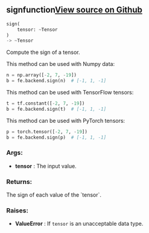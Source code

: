 ## sign<span class="tag">function</span><a class="sourcelink" href=https://github.com/fastestimator/fastestimator/blob/r1.1/fastestimator/backend/sign.py/#L24-L61>View source on Github</a>
```python
sign(
	tensor: ~Tensor
)
-> ~Tensor
```
Compute the sign of a tensor.

This method can be used with Numpy data:
```python
n = np.array([-2, 7, -19])
b = fe.backend.sign(n)  # [-1, 1, -1]
```

This method can be used with TensorFlow tensors:
```python
t = tf.constant([-2, 7, -19])
b = fe.backend.sign(t)  # [-1, 1, -1]
```

This method can be used with PyTorch tensors:
```python
p = torch.tensor([-2, 7, -19])
b = fe.backend.sign(p)  # [-1, 1, -1]
```


<h3>Args:</h3>

* **tensor** :  The input value.

<h3>Returns:</h3>
    The sign of each value of the `tensor`.

<h3>Raises:</h3>

* **ValueError** :  If `tensor` is an unacceptable data type.

